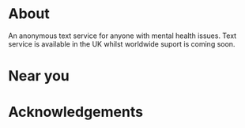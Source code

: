 # About

An anonymous text service for anyone with mental health issues. Text service is available in the UK whilst worldwide suport is coming soon.

# Near you

<script>
  function getLocation(){
    if (navigator.geolocation) {
      return navigator.geolocation.getCurrentPosition(showPosition);
    } else {
      return [0, 0]
  }
</script>

# Acknowledgements
